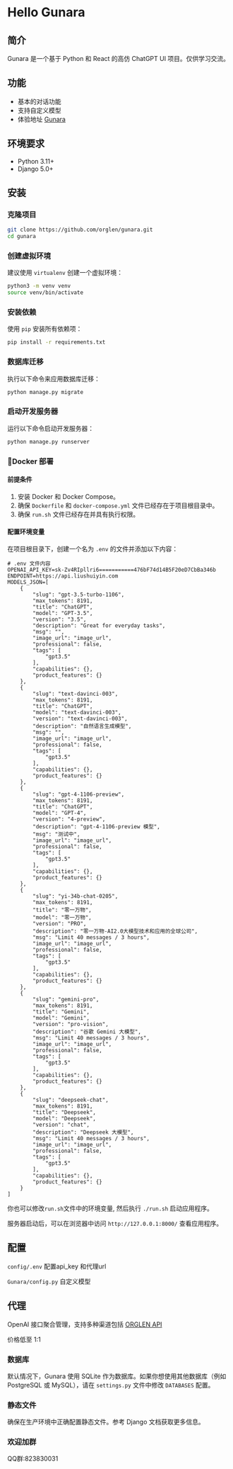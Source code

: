 # Hello Gunara

## 简介

Gunara 是一个基于 Python 和 React 的高仿 ChatGPT UI 项目。仅供学习交流。

## 功能

- 基本的对话功能
- 支持自定义模型
- 体验地址 [Gunara](https://chat.liushuiyin.com)

## 环境要求

- Python 3.11+
- Django 5.0+

## 安装

### 克隆项目

```bash
git clone https://github.com/orglen/gunara.git
cd gunara
```

### 创建虚拟环境

建议使用 `virtualenv` 创建一个虚拟环境：

```bash
python3 -m venv venv
source venv/bin/activate
```

### 安装依赖

使用 `pip` 安装所有依赖项：

```bash
pip install -r requirements.txt
```

### 数据库迁移

执行以下命令来应用数据库迁移：

```bash
python manage.py migrate
```


### 启动开发服务器

运行以下命令启动开发服务器：

```bash
python manage.py runserver
```

### 📝Docker 部署

#### 前提条件

1. 安装 Docker 和 Docker Compose。
2. 确保 `Dockerfile` 和 `docker-compose.yml` 文件已经存在于项目根目录中。
3. 确保 `run.sh` 文件已经存在并具有执行权限。

#### 配置环境变量
在项目根目录下，创建一个名为 `.env` 的文件并添加以下内容：

```.env
# .env 文件内容
OPENAI_API_KEY=sk-Zv4RIpllri6===========476bF74d14B5F20eD7CbBa346b
ENDPOINT=https://api.liushuiyin.com
MODELS_JSON=[
    {
        "slug": "gpt-3.5-turbo-1106",
        "max_tokens": 8191,
        "title": "ChatGPT",
        "model": "GPT-3.5",
        "version": "3.5",
        "description": "Great for everyday tasks",
        "msg": "",
        "image_url": "image_url",
        "professional": false,
        "tags": [
            "gpt3.5"
        ],
        "capabilities": {},
        "product_features": {}
    },
    {
        "slug": "text-davinci-003",
        "max_tokens": 8191,
        "title": "ChatGPT",
        "model": "text-davinci-003",
        "version": "text-davinci-003",
        "description": "自然语言生成模型",
        "msg": "",
        "image_url": "image_url",
        "professional": false,
        "tags": [
            "gpt3.5"
        ],
        "capabilities": {},
        "product_features": {}
    },
    {
        "slug": "gpt-4-1106-preview",
        "max_tokens": 8191,
        "title": "ChatGPT",
        "model": "GPT-4",
        "version": "4-preview",
        "description": "gpt-4-1106-preview 模型",
        "msg": "测试中",
        "image_url": "image_url",
        "professional": false,
        "tags": [
            "gpt3.5"
        ],
        "capabilities": {},
        "product_features": {}
    },
    {
        "slug": "yi-34b-chat-0205",
        "max_tokens": 8191,
        "title": "零一万物",
        "model": "零一万物",
        "version": "PRO",
        "description": "零一万物-AI2.0大模型技术和应用的全球公司",
        "msg": "Limit 40 messages / 3 hours",
        "image_url": "image_url",
        "professional": false,
        "tags": [
            "gpt3.5"
        ],
        "capabilities": {},
        "product_features": {}
    },
    {
        "slug": "gemini-pro",
        "max_tokens": 8191,
        "title": "Gemini",
        "model": "Gemini",
        "version": "pro-vision",
        "description": "谷歌 Gemini 大模型",
        "msg": "Limit 40 messages / 3 hours",
        "image_url": "image_url",
        "professional": false,
        "tags": [
            "gpt3.5"
        ],
        "capabilities": {},
        "product_features": {}
    },
    {
        "slug": "deepseek-chat",
        "max_tokens": 8191,
        "title": "Deepseek",
        "model": "Deepseek",
        "version": "chat",
        "description": "Deepseek 大模型",
        "msg": "Limit 40 messages / 3 hours",
        "image_url": "image_url",
        "professional": false,
        "tags": [
            "gpt3.5"
        ],
        "capabilities": {},
        "product_features": {}
    }
]
```

你也可以修改`run.sh`文件中的环境变量, 然后执行 `./run.sh` 启动应用程序。

服务器启动后，可以在浏览器中访问 `http://127.0.0.1:8000/` 查看应用程序。

## 配置

`config/.env`  配置api_key 和代理url

`Gunara/config.py` 自定义模型

## 代理

OpenAI 接口聚合管理，支持多种渠道包括 [ORGLEN API](https://orglen.com)

价格低至 1:1

### 数据库

默认情况下，Gunara 使用 SQLite 作为数据库。如果你想使用其他数据库（例如 PostgreSQL 或 MySQL），请在 `settings.py` 文件中修改 `DATABASES` 配置。

### 静态文件

确保在生产环境中正确配置静态文件。参考 Django 文档获取更多信息。

### 欢迎加群

QQ群:823830031
